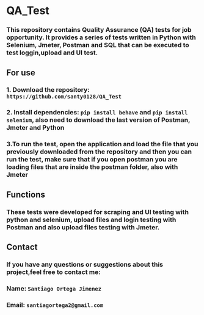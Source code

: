 # QA_Test

### This repository contains Quality Assurance (QA) tests for job opportunity. It provides a series of tests written in Python with Selenium, Jmeter, Postman and SQL that can be executed to test loggin,upload and UI test.

## For use

### 1. Download the repository: `https://github.com/santy0128/QA_Test`

### 2. Install dependencies: `pip install behave` and `pip install selenium`, also need to download the last version of Postman, Jmeter and Python

### 3.To run the test, open the application and load the file that you previously downloaded from the repository and then you can run the test, make sure that if you open postman you are loading files that are inside the postman folder, also with Jmeter

## Functions

### These tests were developed for scraping and UI testing with python and selenium, upload files and login testing with Postman and also upload files testing with Jmeter.

## Contact

### If you have any questions or suggestions about this project,feel free to contact me:

### Name: `Santiago Ortega Jimenez`

### Email: `santiagortega2@gmail.com`
